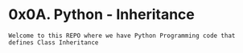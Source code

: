 # 0x0A. Python - Inheritance
    Welcome to this REPO where we have Python Programming code that defines Class Inheritance